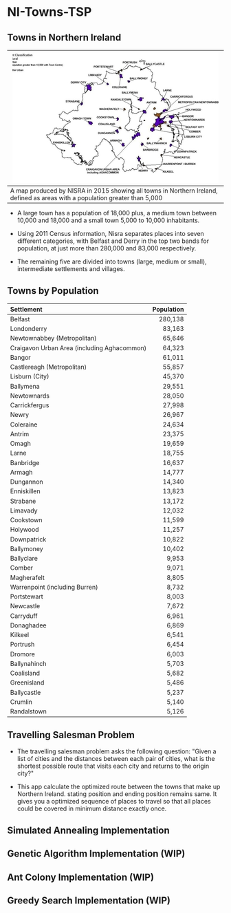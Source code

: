 # NI-Towns-TSP

## Towns in Northern Ireland
| ![](https://github.com/simon-kingston/NI-Towns-TSP/blob/master/northern_ireland_thumbnail.jpg) |
| ------------- |
| A map produced by NISRA in 2015 showing all towns in Northern Ireland, defined as areas with a population greater than 5,000 |

- A large town has a population of 18,000 plus, a medium town between 10,000 and 18,000 and a small town 5,000 to 10,000 inhabitants.

- Using 2011 Census information, Nisra separates places into seven different categories, with Belfast and Derry in the top two bands for population, at just more than 280,000 and 83,000 respectively.

- The remaining five are divided into towns (large, medium or small), intermediate settlements and villages.


## Towns by Population

| Settlement  | Population |
| :------------- | -------------: |
| Belfast  | 280,138 |
| Londonderry | 83,163 |
| Newtownabbey (Metropolitan) | 65,646 |
| Craigavon Urban Area (including Aghacommon) | 64,323 |
| Bangor | 61,011 |
| Castlereagh (Metropolitan) | 55,857 |
| Lisburn (City) | 45,370 |
| Ballymena | 29,551 |
| Newtownards | 28,050 |
| Carrickfergus | 27,998 |
| Newry | 26,967 |
| Coleraine | 24,634 |
| Antrim | 23,375 |
| Omagh | 19,659 |
| Larne | 18,755 |
| Banbridge | 16,637 |
| Armagh | 14,777 |
| Dungannon | 14,340 |
| Enniskillen | 13,823 |
| Strabane | 13,172 |
| Limavady | 12,032 |
| Cookstown | 11,599 |
| Holywood | 11,257 |
| Downpatrick | 10,822 |
| Ballymoney | 10,402 |
| Ballyclare | 9,953 |
| Comber | 9,071 |
| Magherafelt | 8,805 |
| Warrenpoint (including Burren) | 8,732 |
| Portstewart | 8,003 |
| Newcastle | 7,672 |
| Carryduff | 6,961 |
| Donaghadee | 6,869 |
| Kilkeel | 6,541 |
| Portrush | 6,454 |
| Dromore | 6,003 |
| Ballynahinch | 5,703 |
| Coalisland | 5,682 |
| Greenisland | 5,486 |
| Ballycastle | 5,237 |
| Crumlin | 5,140 |
| Randalstown | 5,126 |

## Travelling Salesman Problem

- The travelling salesman problem asks the following question: "Given a list of cities and the distances between each pair of cities, what is the shortest possible route that visits each city and returns to the origin city?"

- This app calculate the optimized route between the towns that make up Northern Ireland. stating position and ending position remains same. It gives you a optimized sequence of places to travel so that all places could be covered in minimum distance exactly once.


## Simulated Annealing Implementation

## Genetic Algorithm Implementation (WIP)

## Ant Colony Implementation (WIP)

## Greedy Search Implementation (WIP)

